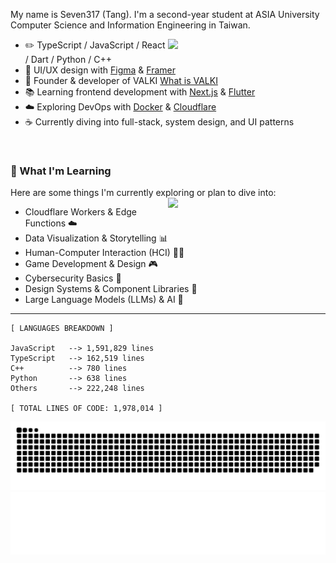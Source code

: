 My name is Seven317 (Tang). I'm a second-year student at ASIA University Computer Science and Information Engineering in Taiwan.

<picture>
    <source media="(prefers-color-scheme: dark)" srcset="https://awesome-github-stats.azurewebsites.net/user-stats/seven-317?cardType=level&theme=react&preferLogin=false">
    <img align="right" width="50%" src="https://awesome-github-stats.azurewebsites.net/user-stats/seven-317?cardType=level&theme=react&preferLogin=false">
    
</picture>

-   :pencil2: TypeScript / JavaScript / React / Dart / Python / C++
-   :art: UI/UX design with [Figma](https://www.figma.com/) & [Framer](https://www.framer.com/)  
-   :rocket: Founder & developer of VALKI  [What is VALKI](https://github.com/Deebug-VALKI/VALKI)
-   :books: Learning frontend development with [Next.js](https://nextjs.org/) & [Flutter](https://flutter.dev/)  
-   :cloud: Exploring DevOps with [Docker](https://www.docker.com/) & [Cloudflare](https://www.cloudflare.com/)  
-   :coffee: Currently diving into full-stack, system design, and UI patterns

</br>

### 🌱 What I'm Learning
Here are some things I'm currently exploring or plan to dive into:
<picture>
<img align="right" width="50%" src="https://v0-git-hub-streak-score-card-phi.vercel.app/api/card-with-avatar?username=seven-317&theme=%7B%22backgroundColor%22%3A%22%230f172a%22%2C%22textColor%22%3A%22%23e2e8f0%22%2C%22accentColor%22%3A%22%230ea5e9%22%2C%22borderColor%22%3A%22%231e293b%22%2C%22waterColor%22%3A%22%230ea5e9%22%2C%22streakColor%22%3A%22%2306b6d4%22%7D">
</picture>
- Cloudflare Workers & Edge Functions ☁️  
- Data Visualization & Storytelling 📊  
- Human-Computer Interaction (HCI) 🧑‍💻  
- Game Development & Design 🎮  
- Cybersecurity Basics 🔐  
- Design Systems & Component Libraries 🎨  
- Large Language Models (LLMs) & AI 🤖
---

 <!-- LANGUAGES BREAKDOWN START -->
```
[ LANGUAGES BREAKDOWN ]

JavaScript   --> 1,591,829 lines
TypeScript   --> 162,519 lines
C++          --> 780 lines
Python       --> 638 lines
Others       --> 222,248 lines

[ TOTAL LINES OF CODE: 1,978,014 ]
```
 <!-- LANGUAGES BREAKDOWN END -->
<div align="center">
  <picture>
    <source media="(prefers-color-scheme: dark)" srcset="https://raw.githubusercontent.com/seven-317/seven-317/gh-pages/github-snake-dark.svg" />
    <source media="(prefers-color-scheme: light)" srcset="https://raw.githubusercontent.com/seven-317/seven-317/gh-pages/github-snake.svg" />
    <img alt="github-snake" src="https://raw.githubusercontent.com/seven-317/seven-317/gh-pages/github-snake.svg" />
  </picture>
</div>
<picture>
    <img width="100%" src="wave.svg">
</picture>
